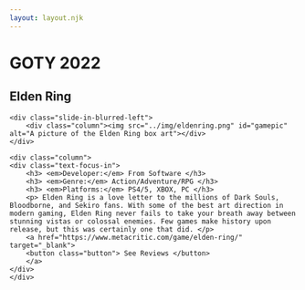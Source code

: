 ```yaml
---
layout: layout.njk
---
```

<div class="text-shadow-pop-right">
    <h1> GOTY 2022 </h1>
</div>

<div class="text-focus-in">
    <h2 class="gametitle"> Elden Ring </h2>
</div>

<div class="row">

    <div class="slide-in-blurred-left">
        <div class="column"><img src="../img/eldenring.png" id="gamepic" alt="A picture of the Elden Ring box art"></div>
    </div>

    <div class="column">
    <div class="text-focus-in">
        <h3> <em>Developer:</em> From Software </h3>
        <h3> <em>Genre:</em> Action/Adventure/RPG </h3>
        <h3> <em>Platforms:</em> PS4/5, XBOX, PC </h3>
        <p> Elden Ring is a love letter to the millions of Dark Souls, Bloodborne, and Sekiro fans. With some of the best art direction in modern gaming, Elden Ring never fails to take your breath away between stunning vistas or colossal enemies. Few games make history upon release, but this was certainly one that did. </p>
        <a href="https://www.metacritic.com/game/elden-ring/" target="_blank">
        <button class="button"> See Reviews </button>
        </a>
    </div>
    </div>

</div>